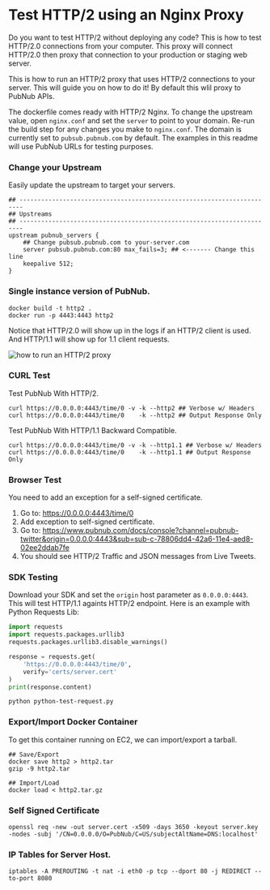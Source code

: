 # Test HTTP/2 using an Nginx Proxy

Do you want to test HTTP/2 without deploying any code?
This is how to test HTTP/2.0 connections from your computer.
This proxy will connect HTTP/2.0 then proxy that connection
to your production or staging web server.

This is how to run an HTTP/2 proxy that uses HTTP/2 connections to your server.
This will guide you on how to do it!
By default this wlil proxy to PubNub APIs.

The dockerfile comes ready with HTTP/2 Nginx.
To change the upstream value, open `nginx.conf` and set the `server`
to point to your domain.
Re-run the build step for any changes you make to `nginx.conf`.
The domain is currently set to `pubsub.pubnub.com` by default.
The examples in this readme will use PubNub URLs for testing purposes.

### Change your Upstream

Easily update the upstream to target your servers.

```nginx
## -----------------------------------------------------------------------
## Upstreams
## -----------------------------------------------------------------------
upstream pubnub_servers {
    ## Change pubsub.pubnub.com to your-server.com
    server pubsub.pubnub.com:80 max_fails=3; ## <------- Change this line
    keepalive 512;
}
```

### Single instance version of PubNub.

```shell
docker build -t http2 .
docker run -p 4443:4443 http2
```

Notice that HTTP/2.0 will show up in the logs if an HTTP/2 client is used.
And HTTP/1.1 will show up for 1.1 client requests.

![how to run an HTTP/2 proxy](https://i.imgur.com/Y20dm7M.png)

### CURL Test

Test PubNub With HTTP/2.

```shell
curl https://0.0.0.0:4443/time/0 -v -k --http2 ## Verbose w/ Headers
curl https://0.0.0.0:4443/time/0    -k --http2 ## Output Response Only
```

Test PubNub With HTTP/1.1 Backward Compatible.

```shell
curl https://0.0.0.0:4443/time/0 -v -k --http1.1 ## Verbose w/ Headers
curl https://0.0.0.0:4443/time/0    -k --http1.1 ## Output Response Only
```

### Browser Test

You need to add an exception for a self-signed certificate.

 1. Go to: https://0.0.0.0:4443/time/0
 2. Add exception to self-signed certificate.
 3. Go to: https://www.pubnub.com/docs/console?channel=pubnub-twitter&origin=0.0.0.0:4443&sub=sub-c-78806dd4-42a6-11e4-aed8-02ee2ddab7fe
 4. You should see HTTP/2 Traffic and JSON messages from Live Tweets.

### SDK Testing 

Download your SDK and set the `origin` host parameter as `0.0.0.0:4443`.
This will test HTTP/1.1 againts HTTP/2 endpoint.
Here is an example with Python Requests Lib:

```python
import requests
import requests.packages.urllib3
requests.packages.urllib3.disable_warnings()

response = requests.get(
    'https://0.0.0.0:4443/time/0',
    verify='certs/server.cert'
)
print(response.content)
```

```shell
python python-test-request.py
```

### Export/Import Docker Container

To get this container running on EC2, we can import/export a tarball.

```shell
## Save/Export
docker save http2 > http2.tar
gzip -9 http2.tar

## Import/Load
docker load < http2.tar.gz
```

### Self Signed Certificate

```shell
openssl req -new -out server.cert -x509 -days 3650 -keyout server.key -nodes -subj '/CN=0.0.0.0/O=PubNub/C=US/subjectAltName=DNS:localhost'
```

### IP Tables for Server Host.

```shell
iptables -A PREROUTING -t nat -i eth0 -p tcp --dport 80 -j REDIRECT --to-port 8080
```
